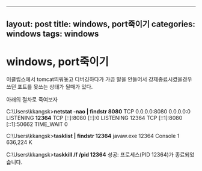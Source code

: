 ---
layout: post
title: windows, port죽이기
categories: windows
tags: windows
--

# windows, port죽이기



이클립스에서 tomcat띄워놓고 디버깅하다가 가끔 말을 안들어서 강제종료시켰을경우 쓰던 포트를 못쓰는 상태가 될때가 있다.

아래의 절차로 죽여보자

C:\Users\kkangsk>**netstat -nao | findstr 8080**
TCP 0.0.0.0:8080 0.0.0.0:0 LISTENING **12364**
TCP [::]:8080 [::]:0 LISTENING 12364
TCP [::1]:8080 [::1]:50662 TIME_WAIT 0

C:\Users\kkangsk>**tasklist | findstr 12364**
javaw.exe 12364 Console 1 636,224 K

C:\Users\kkangsk>**taskkill /f /pid 12364**
성공: 프로세스(PID 12364)가 종료되었습니다.